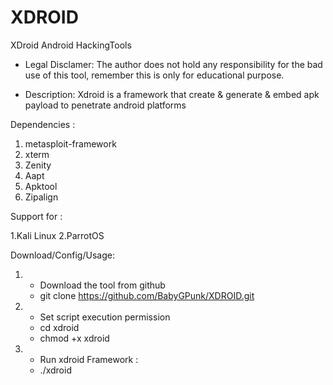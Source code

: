 # XDROID 
XDroid Android HackingTools

- Legal Disclamer:
The author does not hold any responsibility for the bad use of this tool,
remember this is only for educational purpose.

- Description:
Xdroid is a framework that create & generate & embed apk payload to penetrate android platforms

Dependencies :

1. metasploit-framework
2. xterm
3. Zenity
4. Aapt
5. Apktool
6. Zipalign

Support for :

1.Kali Linux
2.ParrotOS

Download/Config/Usage:

1. - Download the tool from github
   -  git clone https://github.com/BabyGPunk/XDROID.git
2. - Set script execution permission
   -  cd xdroid
   - chmod +x xdroid
3. - Run xdroid Framework :
   - ./xdroid
